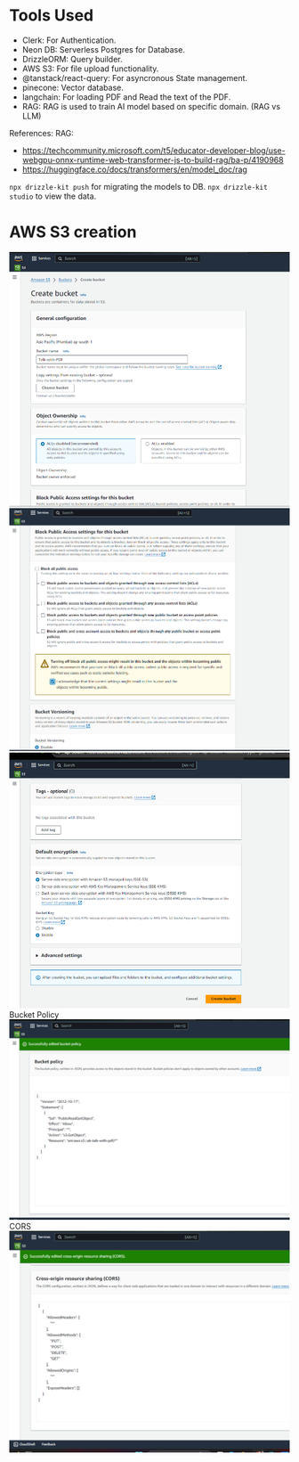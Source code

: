 # Tools Used
- Clerk: For Authentication.
- Neon DB: Serverless Postgres for Database.
- DrizzleORM: Query builder.
- AWS S3: For file upload functionality.
- @tanstack/react-query: For asyncronous State management.
- pinecone: Vector database.
- langchain: For loading PDF and Read the text of the PDF.
- RAG: RAG is used to train AI model based on specific domain. (RAG vs LLM) 

References:
RAG:
- https://techcommunity.microsoft.com/t5/educator-developer-blog/use-webgpu-onnx-runtime-web-transformer-js-to-build-rag/ba-p/4190968
- https://huggingface.co/docs/transformers/en/model_doc/rag


`npx drizzle-kit push` for migrating the models to DB.
`npx drizzle-kit studio` to view the data.


# AWS S3 creation
![alt text](image.png)
![alt text](image-1.png)
![alt text](image-2.png)
Bucket Policy
![alt text](image-3.png)
CORS
![alt text](image-4.png)